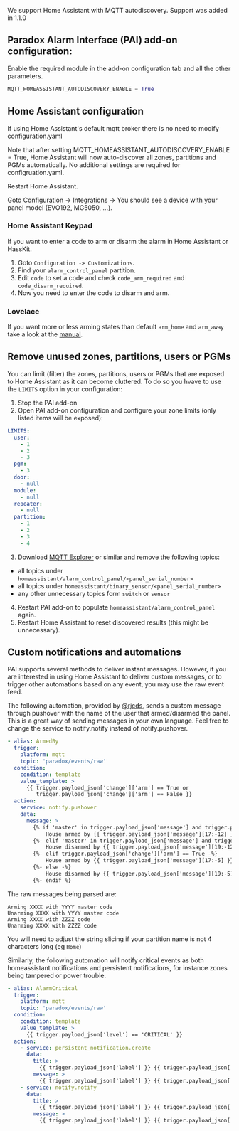 We support Home Assistant with MQTT autodiscovery.
Support was added in 1.1.0

## Paradox Alarm Interface (PAI) add-on configuration:
Enable the required module in the add-on configuration tab and all the other parameters.
```python
MQTT_HOMEASSISTANT_AUTODISCOVERY_ENABLE = True
```

## Home Assistant configuration
If using Home Assistant's default mqtt broker there is no need to modify configuration.yaml

Note that after setting MQTT_HOMEASSISTANT_AUTODISCOVERY_ENABLE = True, Home Assistant will now auto-discover all zones, partitions and PGMs automatically. No additional settings are required for configruation.yaml. 

Restart Home Assistant.

Goto Configuration -> Integrations -> You should see a device with your panel model (EVO192, MG5050, ...).

### Home Assistant Keypad
If you want to enter a code to arm or disarm the alarm in Home Assistant or HassKit.

1. Goto `Configuration -> Customizations`.
2. Find your `alarm_control_panel` partition.
3. Edit `code` to set a code and check `code_arm_required` and `code_disarm_required`.
4. Now you need to enter the code to disarm and arm.

### Lovelace

If you want more or less arming states than default `arm_home` and `arm_away` take a look at the [manual](https://www.home-assistant.io/lovelace/alarm-panel/).

## Remove unused zones, partitions, users or PGMs
You can limit (filter) the zones, partitions, users or PGMs that are exposed to Home Assistant as it can become cluttered. To do so you hvave to use the `LIMITS` option in your configuration:

1. Stop the PAI add-on
2. Open PAI add-on configuration and configure your zone limits (only listed items will be exposed):
```yaml
LIMITS:
  user:
    - 1
    - 2
    - 3
  pgm:
    - 3
  door:
    - null
  module:
    - null
  repeater:
    - null
  partition:
    - 1
    - 2
    - 3
    - 4
```

3. Download [MQTT Explorer](http://mqtt-explorer.com/) or similar and remove the following topics:
  - all topics under `homeassistant/alarm_control_panel/<panel_serial_number>` 
  - all topics under `homeassistant/binary_sensor/<panel_serial_number>`
  - any other unnecessary topics form `switch` or `sensor`

4. Restart PAI add-on to populate `homeassistant/alarm_control_panel` again.
5. Restart Home Assistant to reset discovered results (this might be unnecessary).

## Custom notifications and automations

PAI supports several methods to deliver instant messages. However, if you are interested in using Home Assistant to deliver custom messages, or to trigger other automations based on any event, you may use the raw event feed.

The following automation, provided by [@rjcds](https://github.com/rjcds), sends a custom message through pushover with the name of the user that armed/disarmed the panel. This is a great way of sending messages in your own language. Feel free to change the service to notify.notify instead of notify.pushover.


```yaml
- alias: ArmedBy
  trigger:
    platform: mqtt
    topic: 'paradox/events/raw'
  condition:
    condition: template
    value_template: >
      {{ trigger.payload_json['change']['arm'] == True or
         trigger.payload_json['change']['arm'] == False }}
  action:
    service: notify.pushover
    data:
      message: >
        {% if 'master' in trigger.payload_json['message'] and trigger.payload_json['change']['arm'] == True -%}
            House armed by {{ trigger.payload_json['message'][17:-12] }}
        {%- elif 'master' in trigger.payload_json['message'] and trigger.payload_json['change']['arm'] == False -%}
            House disarmed by {{ trigger.payload_json['message'][19:-12] }}
        {%- elif trigger.payload_json['change']['arm'] == True -%}
            House armed by {{ trigger.payload_json['message'][17:-5] }}
        {%- else -%}
            House disarmed by {{ trigger.payload_json['message'][19:-5] }}
        {%- endif %}

```

The raw messages being parsed are:
```
Arming XXXX with YYYY master code
Unarming XXXX with YYYY master code
Arming XXXX with ZZZZ code
Unarming XXXX with ZZZZ code
```

You will need to adjust the string slicing if your partition name is not 4 characters long (eg `Home`) 



Similarly, the following automation will notify critical events as both homeassistant notifications and persistent notifications, for instance zones being tampered or power trouble.

```yaml
- alias: AlarmCritical
  trigger:
    platform: mqtt
    topic: 'paradox/events/raw'
  condition:
    condition: template
    value_template: >
      {{ trigger.payload_json['level'] == 'CRITICAL' }}
  action:
    - service: persistent_notification.create
      data:
        title: >
          {{ trigger.payload_json['label'] }} {{ trigger.payload_json['message'] }}
        message: >
          {{ trigger.payload_json['label'] }} {{ trigger.payload_json['message'] }} {{ trigger.payload_json['key'] }}
    - service: notify.notify
      data:
        title: >
          {{ trigger.payload_json['label'] }} {{ trigger.payload_json['message'] }}
        message: >
          {{ trigger.payload_json['label'] }} {{ trigger.payload_json['message'] }} {{ trigger.payload_json['key'] }}  
```